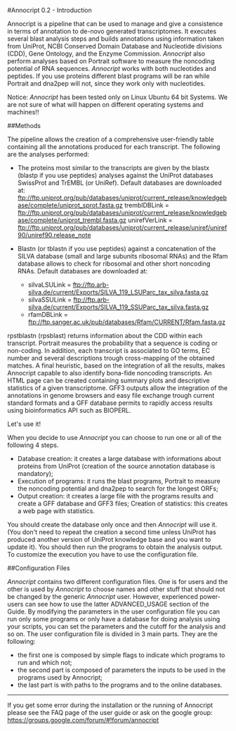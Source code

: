 #Annocript 0.2 - Introduction

Annocript is a pipeline that can be used to manage and give a consistence in terms of annotation to de-novo generated transcriptomes. It executes several blast analysis steps and builds annotations using information taken from UniProt, NCBI Conserved Domain Database and Nucleotide divisions (CDD), Gene Ontology, and the Enzyme Commission. *Annocript* also perform analyses based on Portrait software to measure the noncoding potential of RNA sequences. *Annocript* works with both nucleotides and peptides. If you use proteins different blast programs will be ran while Portrait and dna2pep will not, since they work only with nucleotides.

Notice: *Annocript* has been tested only on Linux Ubuntu 64 bit Systems. We are not sure of what will happen on different operating systems and machines!!

##Methods

The pipeline allows the creation of a comprehensive user-friendly table containing all the annotations produced for each transcript. The following are the analyses performed:
- The proteins most similar to the transcripts are given by the blastx (blastp if you use peptides) analyses against the UniProt databases SwissProt and TrEMBL (or UniRef). Default databases are downloaded at:
ftp://ftp.uniprot.org/pub/databases/uniprot/current_release/knowledgebase/complete/uniprot_sprot.fasta.gz
tremblDBLink = ftp://ftp.uniprot.org/pub/databases/uniprot/current_release/knowledgebase/complete/uniprot_trembl.fasta.gz
unirefVerLink = ftp://ftp.uniprot.org/pub/databases/uniprot/current_release/uniref/uniref90/uniref90.release_note

- Blastn (or tblastn if you use peptides) against a concatenation of the SILVA database (small and large subunits ribosomal RNAs) and the Rfam database allows to check for ribosomal and other short noncoding RNAs. 
Default databases are downloaded at:
  - silvaLSULink = ftp://ftp.arb-silva.de/current/Exports/SILVA_119_LSUParc_tax_silva.fasta.gz
  - silvaSSULink = ftp://ftp.arb-silva.de/current/Exports/SILVA_119_SSUParc_tax_silva.fasta.gz
  - rfamDBLink = ftp://ftp.sanger.ac.uk/pub/databases/Rfam/CURRENT/Rfam.fasta.gz

rpstblastn (rpsblast) returns information about the CDD within each transcript. Portrait measures the probability that a sequence is coding or non-coding. In addition, each transcript is associated to GO terms, EC number and several descriptions trough cross-mapping of the obtained matches. A final heuristic, based on the integration of all the results, makes Annocript capable to also identify bona-fide noncoding transcripts. An HTML page can be created containing summary plots and descriptive statistics of a given transcriptome. GFF3 outputs allow the integration of the annotations in genome browsers and easy file exchange trough current standard formats and a GFF database permits to rapidly access results using bioinformatics API such as BIOPERL.


Let's use it!

When you decide to use *Annocript* you can choose to run one or all of the following 4 steps.

- Database creation: it creates a large database with informations about proteins from UniProt (creation of the source annotation database is mandatory);
- Execution of programs: it runs the blast programs, Portrait to measure the noncoding potential and dna2pep to search for the longest ORFs;
- Output creation: it creates a large file with the programs results and create a GFF database and GFF3 files;
 Creation of statistics: this creates a web page with statistics. 

You should create the database only once and then *Annocript* will use it. (You don't need to repeat the creation a second time unless UniProt has produced another version of UniProt knowledge base and you want to update it). You should then run the programs to obtain the analysis output. To customize the execution you have to use the configuration file.

##Configuration Files

*Annocript* contains two different configuration files. One is for users and the other is used by *Annocript* to choose names and other stuff that should not be changed by the generic *Annocript* user. However, experienced power-users can see how to use the latter ADVANCED_USAGE section of the Guide. By modifying the parameters in the user configuration file you can run only some programs or only have a database for doing analysis using your scripts, you can set the parameters and the cutoff for the analysis and so on.
The user configuration file is divided in 3 main parts. They are the following:

- the first one is composed by simple flags to indicate which programs to run and which not;
- the second part is composed of parameters the inputs to be used in the programs used by Annocript;
- the last part is with paths to the programs and to the online databases.

---------------------------------


If you get some error during the installation or the running of Annocript please see the FAQ page of the user guide or ask on the google group: https://groups.google.com/forum/#!forum/annocript

